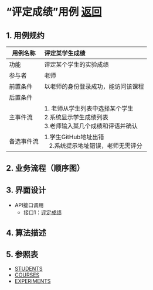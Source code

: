 # “评定成绩”用例 [返回](../../README.md)

## 1. 用例规约

|用例名称|评定某学生成绩|
|-------|:-------------|
|功能|评定某个学生的实验成绩|
|参与者|老师|
|前置条件| 以老师的身份登录成功，能访问该课程|
|后置条件||
|主事件流| 1. 老师从学生列表中选择某个学生<br/>2.系统显示学生成绩列表<br/>3.老师输入某几个成绩和评语并确认|
|备选事件流|1.学生GitHub地址出错 <br/>&nbsp;&nbsp; 2.系统提示地址错误，老师无需评分 <br/> |

## 2. 业务流程（顺序图）

## 3. 界面设计
- API接口调用
    - 接口1：[评定成绩](../jiekou/评定成绩.md)

## 4. 算法描述 
    
## 5. 参照表

- [STUDENTS](../../数据库设计.md/#STUDENTS)
- [COURSES](../../数据库设计.md/#COURSES)
- [EXPERIMENTS](../../数据库设计.md/#STUDENTS)
